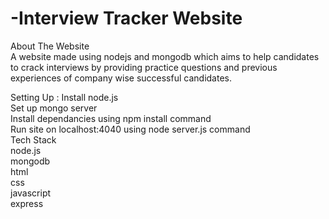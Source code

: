 # -Interview Tracker Website
About The Website<br />
A website made using nodejs and mongodb which aims to help candidates to crack interviews by providing practice questions and previous experiences of company wise successful candidates.<br />

Setting Up :
Install node.js<br />
Set up mongo server<br />
Install dependancies using npm install command<br />
Run site on localhost:4040 using node server.js command<br />
Tech Stack<br />
node.js<br />
mongodb<br />
html<br />
css<br />
javascript<br />
express<br />
